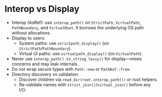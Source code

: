 # Interop vs Display

- Interop (AsRef<Path>): use `interop_path()` on `StrictPath`, `VirtualPath`, `PathBoundary`, and `VirtualRoot`. It borrows the underlying OS path without allocations.
- Display to users:
  - System paths: use `strictpath_display()` (on `StrictPath`/`PathBoundary`).
  - Virtual UI paths: use `virtualpath_display()` (on `VirtualPath`).
- Never use `interop_path().to_string_lossy()` for display—mixes concerns and may leak internals.
- Do not wrap secure types with `Path::new` or `PathBuf::from`.
- Directory discovery vs validation:
  - Discover children via `read_dir(root.interop_path())` or root helpers.
  - Re-validate names with `strict_join()`/`virtual_join()` before any I/O.
